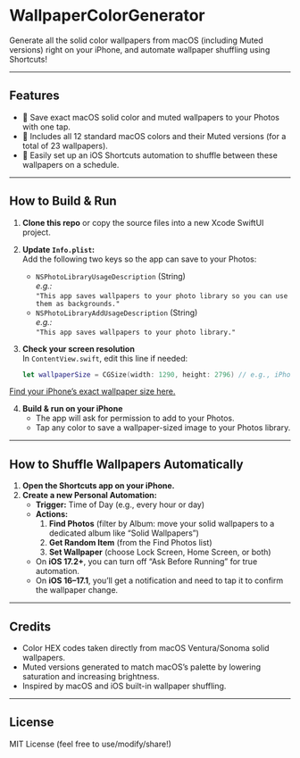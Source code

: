 # WallpaperColorGenerator

Generate all the solid color wallpapers from macOS (including Muted versions) right on your iPhone, and automate wallpaper shuffling using Shortcuts!

---

## Features

- 📱 Save exact macOS solid color and muted wallpapers to your Photos with one tap.
- 🎨 Includes all 12 standard macOS colors and their Muted versions (for a total of 23 wallpapers).
- 🔄 Easily set up an iOS Shortcuts automation to shuffle between these wallpapers on a schedule.

---

## How to Build & Run

1. **Clone this repo** or copy the source files into a new Xcode SwiftUI project.

2. **Update `Info.plist`:**  
   Add the following two keys so the app can save to your Photos:
   - `NSPhotoLibraryUsageDescription` (String)  
     _e.g.:_  
     `"This app saves wallpapers to your photo library so you can use them as backgrounds."`
   - `NSPhotoLibraryAddUsageDescription` (String)  
     _e.g.:_  
     `"This app saves wallpapers to your photo library."`

3. **Check your screen resolution**  
   In `ContentView.swift`, edit this line if needed:
   ```swift
   let wallpaperSize = CGSize(width: 1290, height: 2796) // e.g., iPhone 14 Pro Max
[Find your iPhone’s exact wallpaper size here.](https://www.ios-resolution.com/)

4. **Build & run on your iPhone**
   - The app will ask for permission to add to your Photos.
   - Tap any color to save a wallpaper-sized image to your Photos library.

---

## How to Shuffle Wallpapers Automatically

1. **Open the Shortcuts app on your iPhone.**
2. **Create a new Personal Automation:**
   - **Trigger:** Time of Day (e.g., every hour or day)
   - **Actions:**
     1. **Find Photos** (filter by Album: move your solid wallpapers to a dedicated album like “Solid Wallpapers”)
     2. **Get Random Item** (from the Find Photos list)
     3. **Set Wallpaper** (choose Lock Screen, Home Screen, or both)
   - On **iOS 17.2+**, you can turn off “Ask Before Running” for true automation.
   - On **iOS 16–17.1**, you’ll get a notification and need to tap it to confirm the wallpaper change.

---

## Credits

- Color HEX codes taken directly from macOS Ventura/Sonoma solid wallpapers.
- Muted versions generated to match macOS’s palette by lowering saturation and increasing brightness.
- Inspired by macOS and iOS built-in wallpaper shuffling.

---

## License

MIT License (feel free to use/modify/share!)
